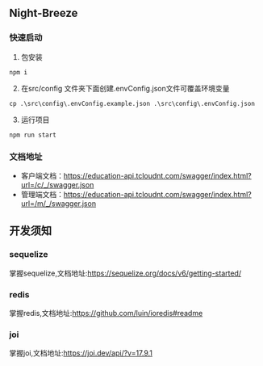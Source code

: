 
## Night-Breeze


### 快速启动
1. 包安装
```
npm i 
```

2. 在src/config 文件夹下面创建.envConfig.json文件可覆盖环境变量
```
cp .\src\config\.envConfig.example.json .\src\config\.envConfig.json
```
3. 运行项目
```
npm run start
```
### 文档地址
- 客户端文档：https://education-api.tcloudnt.com/swagger/index.html?url=/c/_/swagger.json
- 管理端文档：https://education-api.tcloudnt.com/swagger/index.html?url=/m/_/swagger.json


## 开发须知

### sequelize
掌握sequelize,文档地址:https://sequelize.org/docs/v6/getting-started/
### redis

掌握redis,文档地址:https://github.com/luin/ioredis#readme

### joi
掌握joi,文档地址:https://joi.dev/api/?v=17.9.1
